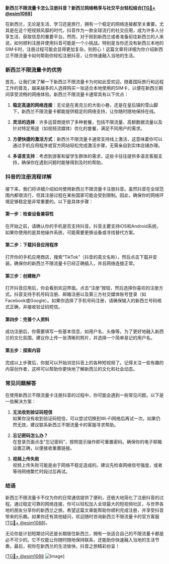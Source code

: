 **新西兰不限流量卡怎么注册抖音？新西兰网络畅享与社交平台轻松结合[[TG💪+ @esim1088](https://t.me/s/esim1088)]**

在新西兰，无论是生活、学习还是旅行，拥有一个稳定的网络连接都至关重要。尤其是在这个短视频风靡的时代，抖音作为一款全球流行的社交应用，成为许多人分享生活、获取信息的重要平台。然而，对于刚到新西兰或者准备前往新西兰的人来说，如何顺利注册并使用抖音可能是一个小挑战。特别是当你还没有新西兰本地的SIM卡时，注册过程可能会显得更加复杂。别担心！这篇文章将详细为你介绍新西兰不限流量卡如何帮助你轻松注册抖音，让你快速融入当地的生活。

### 新西兰不限流量卡的优势

首先，让我们来了解一下新西兰不限流量卡为何如此受欢迎。随着国际旅行和远程工作的普及，越来越多的人选择购买一张适合本地使用的SIM卡，以便在新西兰期间享受流畅的网络体验。新西兰不限流量卡通常具有以下优点：

1. **稳定高速的网络连接**：无论是在奥克兰的大街小巷，还是在皇后镇的雪山脚下，新西兰不限流量卡都能提供稳定的网络支持，让你随时随地保持在线。
   
2. **灵活的选择**：许多运营商提供了多种套餐，包括不限流量、高额数据流量以及针对特定用途（如视频流媒体）优化的套餐，满足不同用户的需求。

3. **方便快捷的激活方式**：新西兰不限流量卡通常支持线上激活，这意味着你可以通过手机应用程序或官方网站轻松完成激活步骤，无需亲自到实体店铺办理。

4. **多语言支持**：考虑到游客和留学生群体的需求，这些卡往往提供多语言客服支持，确保你在遇到问题时能够得到及时的帮助。

### 抖音的注册流程详解

接下来，我们将详细介绍如何使用新西兰不限流量卡注册抖音。虽然抖音在全球范围内都很流行，但其注册过程在某些国家可能会受到限制。因此，确保你的网络环境足够稳定是非常重要的。以下是具体步骤：

#### 第一步：检查设备兼容性
在开始之前，请确认你的手机是否支持抖音。抖音主要支持iOS和Android系统，如果你使用的是其他操作系统，可能需要更换设备或寻找替代方案。

#### 第二步：下载抖音应用程序
打开你的手机应用商店，搜索“TikTok”（抖音的英文名称），然后点击下载并安装。确保你的新西兰不限流量卡已经正确插入，并且网络连接正常。

#### 第三步：创建账户
打开抖音应用后，你会看到欢迎界面。点击“注册”按钮，然后选择你喜欢的注册方式。抖音支持手机号码注册、邮箱注册以及第三方社交媒体账号登录（如Facebook或Google）。如果你选择了手机号码注册，请确保输入的新西兰号码格式正确，并接收验证码短信。

#### 第四步：完善个人资料
成功注册后，你需要填写一些基本信息，如用户名、头像等。为了更好地融入新西兰的文化氛围，建议你上传一张清晰的照片，并选择一个简单易记的用户名。

#### 第五步：探索内容
完成以上步骤后，你就可以开始浏览抖音上的各种短视频了。记得关注一些有趣的内容创作者，这样可以帮助你更快地了解新西兰的文化和社会动态。

### 常见问题解答

在使用新西兰不限流量卡注册抖音的过程中，你可能会遇到一些常见问题。以下是一些解决方案：

1. **无法收到验证码短信**  
   如果你没有收到验证码短信，可以尝试切换到Wi-Fi网络后再试一次。如果仍然无效，建议联系新西兰不限流量卡的客服寻求帮助。

2. **忘记密码怎么办？**  
   在登录页面点击“忘记密码”，按照提示操作即可重置密码。确保你的电子邮箱设置正确，以便接收重置链接。

3. **视频上传失败**  
   视频上传失败可能是由于网络不稳定造成的。建议先检查网络信号强度，或者等待网络繁忙时段过后再试。

### 结语

新西兰不限流量卡不仅为你的日常通信提供了便利，还极大地简化了注册抖音的过程。通过稳定可靠的网络连接，你可以轻松加入全球最大的短视频社区，与世界各地的朋友分享你的新西兰之旅。希望这篇文章能帮助你顺利完成注册，并享受抖音带来的乐趣。如果你还有其他疑问，欢迎随时咨询新西兰不限流量卡的官方客服[[TG💪+ @esim1088](https://t.me/s/esim1088)]。

无论你是计划短期访问还是长期居住新西兰，拥有一张适合自己的不限流量卡都是必不可少的。它不仅能让你随时随地保持联系，还能助你快速融入当地的生活节奏。最后，祝你在新西兰的生活愉快，抖音之旅精彩纷呈！

[[TG💪+ @esim1088](https://t.me/s/esim1088) ![Image](https://i.postimg.cc/4NQfJmqS/Snipaste-2025-05-13-00-14-12.png)]